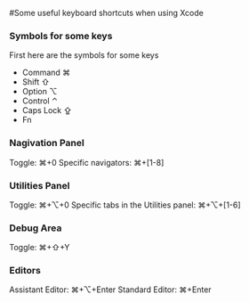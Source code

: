 #Some useful keyboard shortcuts when using Xcode

### Symbols for some keys
First here are the symbols for some keys

* Command ⌘
* Shift ⇧
* Option ⌥
* Control ⌃
* Caps Lock ⇪
* Fn

### Nagivation Panel
Toggle: ⌘+0
Specific navigators: ⌘+[1-8]

### Utilities Panel
Toggle: ⌘+⌥+0
Specific tabs in the Utilities panel: ⌘+⌥+[1-6]

### Debug Area
Toggle: ⌘+⇧+Y

### Editors
Assistant Editor: ⌘+⌥+Enter
Standard Editor: ⌘+Enter
